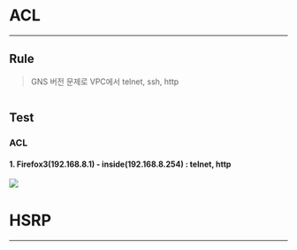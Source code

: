 
# ACL
---
## Rule
> GNS 버전 문제로 VPC에서 telnet, ssh, http 
<img src="">

## Test
### ACL
#### 1. Firefox3(192.168.8.1) - inside(192.168.8.254) : telnet, http
<img src="https://github.com/user-attachments/assets/3f3cb8c4-ea25-4e98-bccc-52555caf5d56">
<img src="">

# HSRP
---
